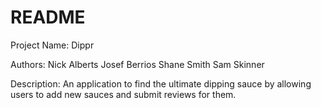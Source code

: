 # README
Project Name:
Dippr

Authors: 
Nick Alberts
Josef Berrios
Shane Smith
Sam Skinner

Description:
An application to find the ultimate dipping sauce by allowing users to add new sauces and submit reviews for them.
